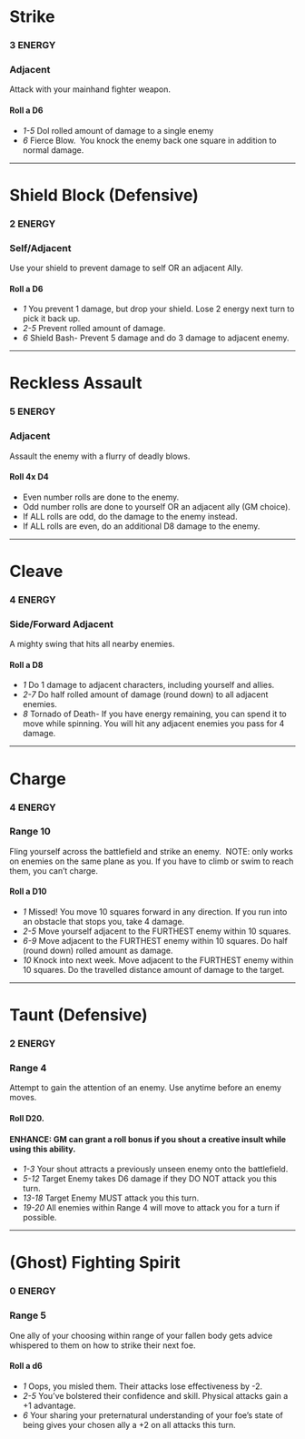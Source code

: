 # Strike
### 3 ENERGY
### Adjacent

Attack with your mainhand fighter weapon.

#### Roll a D6 
* _1-5_ Dol rolled amount of damage to a single enemy
* _6_ Fierce Blow.  You knock the enemy back one square in addition to normal damage.

-----

# Shield Block (Defensive)
### 2 ENERGY
### Self/Adjacent

Use your shield to prevent damage to self OR an adjacent Ally.

#### Roll a D6

* _1_ You prevent 1 damage, but drop your shield.  Lose 2 energy next turn to pick it back up.
* _2-5_ Prevent rolled amount of damage.
* _6_ Shield Bash- Prevent 5 damage and do 3 damage to adjacent enemy.

-----

# Reckless Assault
### 5 ENERGY
### Adjacent

Assault the enemy with a flurry of deadly blows.

#### Roll 4x D4

* Even number rolls are done to the enemy. 
* Odd number rolls are done to yourself OR an adjacent ally (GM choice).
* If ALL rolls are odd, do the damage to the enemy instead.
* If ALL rolls are even, do an additional D8 damage to the enemy.

-----

# Cleave
### 4 ENERGY
### Side/Forward Adjacent

A mighty swing that hits all nearby enemies.

#### Roll a D8
* _1_ Do 1 damage to adjacent characters, including yourself and allies.
* _2-7_  Do half rolled amount of damage (round down) to all adjacent enemies.
* _8_ Tornado of Death- If you have energy remaining, you can spend it to move while spinning.  You will hit any adjacent enemies you pass for 4 damage.

-----

# Charge
### 4 ENERGY
### Range 10

Fling yourself across the battlefield and strike an enemy.  NOTE: only works on enemies on the same plane as you.  If you have to climb or swim to reach them, you can’t charge.

#### Roll a D10

* _1_ Missed!  You move 10 squares forward in any direction.  If you run into an obstacle that stops you, take 4 damage.
* _2-5_ Move yourself adjacent to the FURTHEST enemy within 10 squares.
* _6-9_ Move adjacent to the FURTHEST enemy within 10 squares. Do half (round down) rolled amount as damage.
* _10_  Knock into next week.  Move adjacent to the FURTHEST enemy within 10 squares.  Do the travelled distance amount of damage to the target.

-----

# Taunt (Defensive)
### 2 ENERGY
### Range 4

Attempt to gain the attention of an enemy.  Use anytime before an enemy moves.

#### Roll D20.

#### ENHANCE: GM can grant a roll bonus if you shout a creative insult while using this ability.

* _1-3_   Your shout attracts a previously unseen enemy onto the battlefield.
* _5-12_  Target Enemy takes D6 damage if they DO NOT attack you this turn.
* _13-18_ Target Enemy MUST attack you this turn.
* _19-20_ All enemies within Range 4 will move to attack you for a turn if possible.

-----

# (Ghost) Fighting Spirit
### 0 ENERGY
### Range 5

One ally of your choosing within range of your fallen body gets advice whispered to them on how to strike their next foe.

#### Roll a d6

* _1_ Oops, you misled them. Their attacks lose effectiveness by -2.
* _2-5_ You’ve bolstered their confidence and skill. Physical attacks gain a +1 advantage.
* _6_ Your sharing your preternatural understanding of your foe’s state of being gives your chosen ally a +2 on all attacks this turn.
